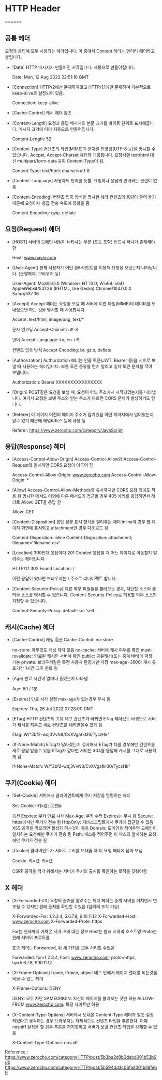 # HTTP Header
======

## 공통 헤더
  요청과 응답에 모두 사용되는 헤더입니다. 이 중에서 Content 헤더는
  엔티티 헤더라고 불립니다.

- [Date]
  HTTP 메시지가 만들어진 시각입니다. 자동으로 만들어집니다.

  Date: Mon, 12 Aug 2022 22:51:16 GMT

- [Connection]
  HTTP/2에선 존재하지않고 HTTP/1.1에만 존재하며
  기본적으로 keep-alive로 설정되어 있음.

  Connection: keep-alive

- [Cache-Control]
  캐시 헤더 참조

- [Content-Length]
  요청과 응답 메시지의 본문 크기를 바이트 단위로 표시해줍니다.
  메시지 크기에 따라 자동으로 만들어집니다.

  Content-Length: 52

- [Content-Type]
  컨텐츠의 타입(MIME)과 문자열 인코딩(UTF-8 등)을 명시할 수 있습니다.
  Accpet, Accept-Charset 헤더와 대응됩니다.
  요청시엔 text/html 대신 multipart/form-data 등이 Content-Type이 됨.

  Content-Type: text/html; charset=utf-8

- [Content-Language]
  사용자의 언어를 뜻함. 요청이나 응답의 언어와는 관련이 없음

- [Content-Encoding]
  컨텐츠 압축 방식을 명시한 헤더
  컨텐츠의 용량이 줄어 들기 때문에 요청이나
  응답 전송 속도에 영향을 줌

  Content-Encoding: gzip, deflate

## 요청(Request) 헤더

- [HOST]
  서버의 도메인 네임이 나타나는 부분 (포트 포함)
  반드시 하나가 존재해야 함

  Host: www.naver.com

- [User-Agent]
  현재 사용자가 어떤 클라이언트를 이용해 요청을 보냈는지 나타납니다.
  (운영체제, 브라우저 등)

  User-Agent: Mozilla/5.0 (Windows NT 10.0; Win64; x64)
  AppleWebkit/537.36 (KHTML, like Gecko)
  Chrome/104.0.0.0 Safari/537.36

- [Accept]
  Accept 헤더는 요청을 보낼 때 서버에 이런 타입(MIME)의 데이터를
  보내줬으면 하는 것을 명시할 때 사용합니다.

  Accept: text/html, image/png, text/*

  문자 인코딩
  Accept-Charset: utf-8
  
  언어
  Accept-Language: ko, en-US

  컨텐츠 압축 방식
  Accept-Encoding: br, gzip, deflate

- [Authorization]
  Authorization 헤더는 인증 토큰(JWT, Bearer 등)을 서버로 보낼 때
  사용하는 헤더입니다. 보통 토큰 종류를 먼저 알리고 실제 토큰 문자를
  적어 보냅니다.

  Authorization: Bearer XXXXXXXXXXXXXXXX

- [Origin]
  POST같은 요청을 보낼 때, 요청이 어느 주소에서 시작되었는지를 나타냅니다.
  여기서 요청을 보낸 주소와 받는 주소가 다르면
  CORS 문제가 발생하기도 합니다.

- [Referer]
  이 페이지 이전의 페이지 주소가 담겨있음
  어떤 페이지에서 넘어왔는지 알수 있기 때문에 애널리티스 등에 사용 됨

  Referer: https://www.zerocho.com/category/JavaScript

## 응답(Response) 헤더

- [Access-Control-Allow-Origin]
  Access-Control-Allow와 Access-Control-Request와 일치하면
  CORS 요청이 이루어 짐
  
  Access-Control-Allow-Origin: www.zerocho.com
  Access-Control-Allow-Origin: *

- [Allow]
  Access-Control-Allow-Methods와 유사하지만 CORS 요청 외에도 적용 됨
  명시한 메서드 이외에 다른 메서드가 접근할 경우 405 에러를 응답하면서
  헤더로 Allow: GET을 응답 함

  Allow: GET

- [Content-Disposition]
  응답 본문 표시 형식을 알려주는 헤더
  inline에 경우 웹 페이지 화면에 표시되고
  attachment인 경우 다운로드 됨

  Content-Disposition: inline
  Content-Disposition: attachment; filename='filename.csv'

- [Location]
  300번대 응답이다 201 Created 응답일 때 어느 페이지로 이동할지
  알려주는 헤더입니다.

  HTTP/1.1 302 Found
  Location: /

  이런 응답이 왔다면 브라우저는 / 주소로 리다이렉트 합니다.

- [Content-Securite-Policy]
  다른 외부 파일들을 불러오는 경우, 차단할 소스와 불러울 소스를
  명시할 수 있습니다.
  Content-Security-Policy로 허용할 외부 소스만 지정할 수 있습니다.

  Content-Security-Policy: default-src 'self'

## 캐시(Cache) 헤더

- [Cache-Control]
  캐싱 옵션
  Cache-Control: no-store

  no-store: 아무것도 캐싱 하지 않음
  no-cache: 서버에 캐시 여부를 확인
  must-revalidate: 만료된 캐시만 서버에 확인
  public: 공유캐시(또는 중계서버)에 저장 가능
  private: 브라우저같은 특정 사용자 환경에만 저장
  max-age=3600: 캐시 유효기간 1시간 그후 만료 됨

- [Age]
  만료 시간이 얼마나 흘렀는지 나타냄

  Age: 60 / 1분

- [Expires]
  만료 시각 설정
  max-age가 있는경우 무시 됨

  Expires: Thu, 26 Jul 2022 07:28:00 GMT

- [ETag]
  HTTP 컨텐츠의 고유 태그
  컨텐츠가 바뀌면 ETag 헤더값도 바뀌므로
  서버가 캐시를 지우고 새로 컨텐츠를 내려받을수 있게 됨

  Etag: W/"3bf2-wdj3VvN8/CvXVgafkI30/TyczHk"

- [If-None-Match]
  ETag가 달라졌는지 검사해서 ETag가 다를 경우에만 컨텐츠를
  새로 응답 받을수 있음
  ETag가 같다면 서버는 304를 응답해 캐시를 그대로 사용하게 됨

  If-None-Match: W/"3bf2-wdj3VvN8/CvXVgafkI30/TyczHk"

## 쿠키(Cookie) 헤더

- [Set-Cookie]
  서버에서 클라이언트에게 쿠키 저장을 명령하는 헤더

  Set-Cookie: 키=값; 옵션들

  옵션
  Expires: 쿠키 만료 시각
  Max-Age: 쿠키 수명 Expires는 무시 됨
  Secure: https에서만 쿠키가 전송 됨
  HttpOnly: 자바스크립트에서 쿠키에 접근할 수 없음
  XSS 공격을 막으려면 활성화 하는것이 좋음
  Domain: 도메인을 적어두면 도메인이 일치하는 요청에만
  쿠키가 전송 됨
  Path: 패스를 적어주면 이 패스와 일치하는 요청에만 쿠키가 전송 됨

- [Cookie]
  클라이언트가 서버로 쿠키를 보내줄 때 이 요청 헤더에 담아 보냄

  Cookie: 키=값; 키=값;

  CSRF 공격을 막기 위해서는 서버가 쿠키의 출처를 확인하는
  로직을 갖춰야함

## X 헤더

- [X-Forwarded-##]
  요청의 출처를 알려주는 헤더
  헤더는 중계 서버를 거치면서 변조될 수 있지만
  원래 출처를 확인할 수있음 (임의의 조작 가능)

  X-Forwarded-For: 1.2.3.4, 5.6.7.8, 9.10.11.12
  X-Forwarded-Host: www.zerocho.com 
  X-Forwarded-Prote: https

  For는 현재까지 거쳐온 서버 IP의 대한 정보
  Host는 원래 서버의 호스트명
  Proto는 원래 서버의 프로토콜

  표준 헤더는 Forwarded, 위 세 가지를 모두 처리할 수있음

  Forwarded: for=1.2.3.4; host: www.zerocho.com;
  proto=https; by=5.6.7.8, 9.10.11.12

- [X-Frame-Options]
  frame, iframe, object 태그 안에서 페이지 렌더링 되는것을 막을 수
  있는 헤더

  X-Frame-Options: DENY

  DENY: 모두 차단
  SAMEORIGIN: 자신의 페이지를 불러오는 것만 허용
  ALLOW-FROM www.zerocho.com: 특정 사이트만 허용

- [X-Content-Type-Options]
  서버에서 보내온 Content-Type 헤더가 잘못 설정 되었다고
  생각하는 경우 브라우저는 자체적으로 컨텐츠 타입을 추론한다.
  이때 nosniff 설정을 할 경우 추론을 하지못하고 서버가 보낸
  컨텐츠 타입을 강제할 수 있음
  
  X-Content-Type-Options: nosniff


Reference :
https://www.zerocho.com/category/HTTP/post/5b3ba2d0b3dabd001b53b9db
https://www.zerocho.com/category/HTTP/post/5b594dd3c06fa2001b89feb9
